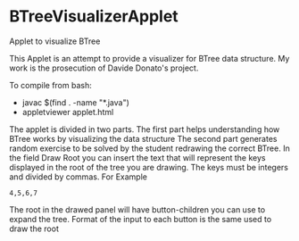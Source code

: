 # BTreeVisualizerApplet
Applet to visualize BTree

This Applet is an attempt to provide a visualizer for BTree data structure. 
My work is the prosecution of Davide Donato's project.  

To compile from bash:

- javac $(find . -name "*.java")
- appletviewer applet.html 

The applet is divided in two parts. 
The first part helps understanding how BTree works by visualizing the data structure
The second part generates random exercise to be solved by the student redrawing the correct BTree.
In the field Draw Root you can insert the text that will represent the keys displayed in the root of 
the tree you are drawing. The keys must be integers and  divided by commas.
For Example

	4,5,6,7

The root in the drawed panel will have button-children you can use to expand the tree. Format of the input to each button is the same used to draw the root
  

